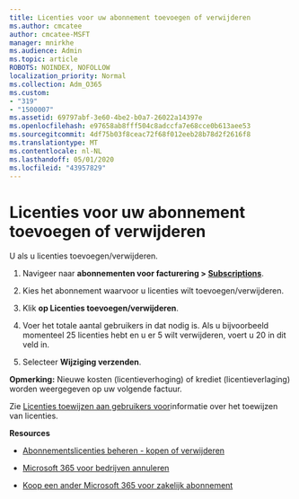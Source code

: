 ```yaml
---
title: Licenties voor uw abonnement toevoegen of verwijderen
ms.author: cmcatee
author: cmcatee-MSFT
manager: mnirkhe
ms.audience: Admin
ms.topic: article
ROBOTS: NOINDEX, NOFOLLOW
localization_priority: Normal
ms.collection: Adm_O365
ms.custom:
- "319"
- "1500007"
ms.assetid: 69797abf-3e60-4be2-b0a7-26022a14397e
ms.openlocfilehash: e97658ab8fff504c8adccfa7e68cce0b613aee53
ms.sourcegitcommit: 4df75b03f8ceac72f68f012eeb28b78d2f2616f8
ms.translationtype: MT
ms.contentlocale: nl-NL
ms.lasthandoff: 05/01/2020
ms.locfileid: "43957829"
---
```

# <a name="add-or-remove-licenses-for-your-subscription"></a>Licenties voor uw abonnement toevoegen of verwijderen

U als u licenties toevoegen/verwijderen.
  
1. Navigeer naar **abonnementen voor facturering > [Subscriptions](https://portal.office.com/adminportal/home#/subscriptions)**.

2. Kies het abonnement waarvoor u licenties wilt toevoegen/verwijderen.

3. Klik **op Licenties toevoegen/verwijderen**.

4. Voer het totale aantal gebruikers in dat nodig is. Als u bijvoorbeeld momenteel 25 licenties hebt en u er 5 wilt verwijderen, voert u 20 in dit veld in.

5. Selecteer **Wijziging verzenden**.

**Opmerking:** Nieuwe kosten (licentieverhoging) of krediet (licentieverlaging) worden weergegeven op uw volgende factuur.

Zie [Licenties toewijzen aan gebruikers voor](https://docs.microsoft.com/microsoft-365/admin/manage/assign-licenses-to-users)informatie over het toewijzen van licenties.

 **Resources**
  
- [Abonnementslicenties beheren - kopen of verwijderen](https://docs.microsoft.com/microsoft-365/commerce/licenses/buy-licenses)

- [Microsoft 365 voor bedrijven annuleren](https://support.office.com/article/Cancel-Office-365-for-business-b1bc0bef-4608-4601-813a-cdd9f746709a)

- [Koop een ander Microsoft 365 voor zakelijk abonnement](https://support.office.com/article/Buy-another-Office-365-for-business-subscription-fab3b86c-3359-4042-8692-5d4dc7550b7c)
